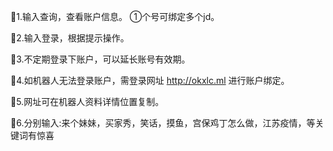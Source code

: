 🐥1.输入查询，查看账户信息。
  ①个号可绑定多个jd。


🐥2.输入登录，根据提示操作。


🐥3.不定期登录下账户，可以延长账号有效期。



🐥4.如机器人无法登录账户，需登录网址 http://okxlc.ml  进行账户绑定。



🐥5.网址可在机器人资料详情位置复制。



🐥6.分别输入:来个妹妹，买家秀，笑话，摸鱼，宫保鸡丁怎么做，江苏疫情，等关键词有惊喜

